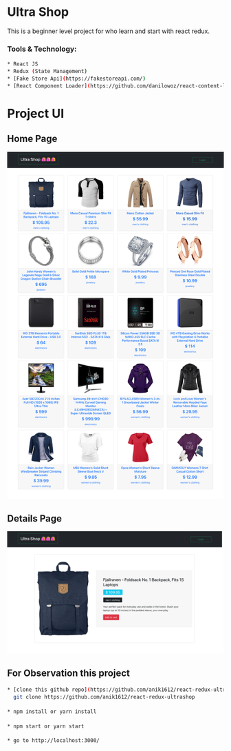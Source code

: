 # Ultra Shop

This is a beginner level project for who learn and start with react redux.

### Tools & Technology:

``` bash
* React JS
* Redux (State Management)
* [Fake Store Api](https://fakestoreapi.com/)
* [React Component Loader](https://github.com/danilowoz/react-content-loader)
```

# Project UI

## Home Page

<img src='./src/images/screenshots/homepage.png' />

## Details Page

<img src='./src/images/screenshots/details-page.png' />

## For Observation this project
``` bash
* [clone this github repo](https://github.com/anik1612/react-redux-ultrashop)
  git clone https://github.com/anik1612/react-redux-ultrashop 

* npm install or yarn install

* npm start or yarn start

* go to http://localhost:3000/ 

```
